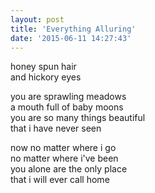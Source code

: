 ```yaml
---
layout: post
title: 'Everything Alluring'
date: '2015-06-11 14:27:43'
---
```


honey spun hair  
and hickory eyes  
  
you are sprawling meadows  
a mouth full of baby moons  
you are so many things beautiful  
that i have never seen  
  
now no matter where i go  
no matter where i've been  
you alone are the only place  
that i will ever call home  
  
